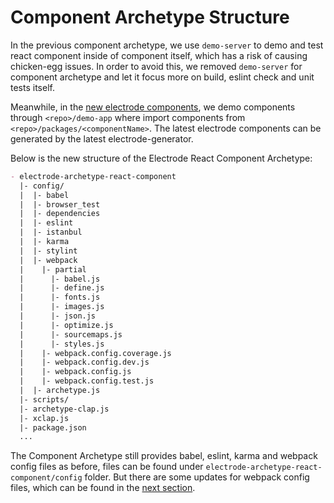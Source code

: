 # Component Archetype Structure

In the previous component archetype, we use `demo-server` to demo and test react component inside of component itself, which has a risk of causing chicken-egg issues.  In order to avoid this, we removed `demo-server` for component archetype and let it focus more on build, eslint check and unit tests itself.

Meanwhile, in the [new electrode components](/chapter1/intermediate/create-a-electrode-component.md), we demo components through `<repo>/demo-app` where import components from `<repo>/packages/<componentName>`. The latest electrode components can be generated by the latest electrode-generator.

Below is the new structure of the Electrode React Component Archetype:

```markdown
- electrode-archetype-react-component
  |- config/
  |  |- babel
  |  |- browser_test
  |  |- dependencies
  |  |- eslint
  |  |- istanbul
  |  |- karma
  |  |- stylint
  |  |- webpack
  |    |- partial
  |      |- babel.js
  |      |- define.js
  |      |- fonts.js
  |      |- images.js
  |      |- json.js
  |      |- optimize.js
  |      |- sourcemaps.js
  |      |- styles.js
  |    |- webpack.config.coverage.js
  |    |- webpack.config.dev.js
  |    |- webpack.config.js
  |    |- webpack.config.test.js
  |  |- archetype.js
  |- scripts/
  |- archetype-clap.js
  |- xclap.js
  |- package.json
  ...
```

The Component Archetype still provides babel, eslint, karma and webpack config files as before, files can be found under `electrode-archetype-react-component/config` folder. But there are some updates for webpack config files, which can be found in the [next section](/chapter1/intermediate/component-archetype/webpack-config.md).
